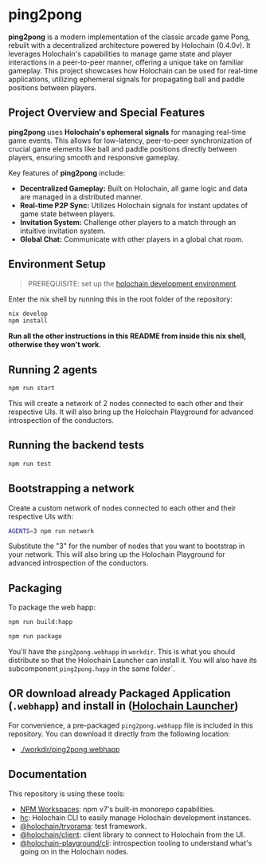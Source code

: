 # ping2pong

**ping2pong** is a modern implementation of the classic arcade game Pong, rebuilt with a decentralized architecture powered by Holochain (0.4.0v). It leverages Holochain's capabilities to manage game state and player interactions in a peer-to-peer manner, offering a unique take on familiar gameplay. This project showcases how Holochain can be used for real-time applications, utilizing ephemeral signals for propagating ball and paddle positions between players.

## Project Overview and Special Features

**ping2pong** uses **Holochain's ephemeral signals** for managing real-time game events. This allows for low-latency, peer-to-peer synchronization of crucial game elements like ball and paddle positions directly between players, ensuring smooth and responsive gameplay.

Key features of **ping2pong** include:

*   **Decentralized Gameplay:** Built on Holochain, all game logic and data are managed in a distributed manner.
*   **Real-time P2P Sync:** Utilizes Holochain signals for instant updates of game state between players.
*   **Invitation System:** Challenge other players to a match through an intuitive invitation system.
*   **Global Chat:** Communicate with other players in a global chat room.

## Environment Setup

> PREREQUISITE: set up the [holochain development environment](https://developer.holochain.org/docs/install/).

Enter the nix shell by running this in the root folder of the repository: 

```bash
nix develop
npm install
```

**Run all the other instructions in this README from inside this nix shell, otherwise they won't work**.

## Running 2 agents
 
```bash
npm run start
```

This will create a network of 2 nodes connected to each other and their respective UIs.
It will also bring up the Holochain Playground for advanced introspection of the conductors.

## Running the backend tests

```bash
npm run test
```

## Bootstrapping a network

Create a custom network of nodes connected to each other and their respective UIs with:

```bash
AGENTS=3 npm run network
```

Substitute the "3" for the number of nodes that you want to bootstrap in your network.
This will also bring up the Holochain Playground for advanced introspection of the conductors.

## Packaging

To package the web happ:
``` bash
npm run build:happ

npm run package
```

You'll have the `ping2pong.webhapp` in `workdir`. This is what you should distribute so that the Holochain Launcher can install it.
You will also have its subcomponent `ping2pong.happ` in the same folder`.

## OR download already Packaged Application (`.webhapp`) and install in  ([Holochain Launcher](https://github.com/holochain/launcher))

For convenience, a pre-packaged `ping2pong.webhapp` file is included in this repository. You can download it directly from the following location:

-   [./workdir/ping2pong.webhapp](./workdir/ping2pong.webhapp)

## Documentation

This repository is using these tools:
- [NPM Workspaces](https://docs.npmjs.com/cli/v7/using-npm/workspaces/): npm v7's built-in monorepo capabilities.
- [hc](https://github.com/holochain/holochain/tree/develop/crates/hc): Holochain CLI to easily manage Holochain development instances.
- [@holochain/tryorama](https://www.npmjs.com/package/@holochain/tryorama): test framework.
- [@holochain/client](https://www.npmjs.com/package/@holochain/client): client library to connect to Holochain from the UI.
- [@holochain-playground/cli](https://www.npmjs.com/package/@holochain-playground/cli): introspection tooling to understand what's going on in the Holochain nodes.
